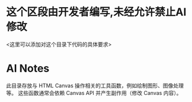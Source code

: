 # 这个区段由开发者编写,未经允许禁止AI修改
<这里可以添加对这个目录下代码的具体要求>

# AI Notes
此目录存放与 HTML Canvas 操作相关的工具函数，例如绘制图形、图像处理等。
这些函数通常会依赖 Canvas API 并产生副作用（修改 Canvas 内容）。 